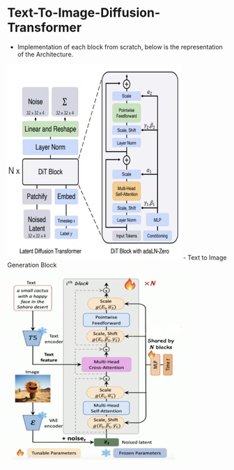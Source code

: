 # Text-To-Image-Diffusion-Transformer
- Implementation of each block from scratch, below is the representation of the Architecture.
<img src="Images/Architecture.png" width="400" height="450"/>
- Text to Image Generation Block
<img src="Images/t2i.png" width="400" height="450"/>
